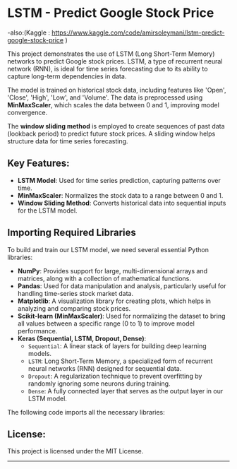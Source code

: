 # LSTM - Predict Google Stock Price
-also:(Kaggle : https://www.kaggle.com/code/amirsoleymani/lstm-predict-google-stock-price )

This project demonstrates the use of LSTM (Long Short-Term Memory) networks to predict Google stock prices. LSTM, a type of recurrent neural network (RNN), is ideal for time series forecasting due to its ability to capture long-term dependencies in data.

The model is trained on historical stock data, including features like 'Open', 'Close', 'High', 'Low', and 'Volume'. The data is preprocessed using **MinMaxScaler**, which scales the data between 0 and 1, improving model convergence.

The **window sliding method** is employed to create sequences of past data (lookback period) to predict future stock prices. A sliding window helps structure data for time series forecasting.

## Key Features:
- **LSTM Model**: Used for time series prediction, capturing patterns over time.
- **MinMaxScaler**: Normalizes the stock data to a range between 0 and 1.
- **Window Sliding Method**: Converts historical data into sequential inputs for the LSTM model.

## Importing Required Libraries

To build and train our LSTM model, we need several essential Python libraries:

- **NumPy**: Provides support for large, multi-dimensional arrays and matrices, along with a collection of mathematical functions.
- **Pandas**: Used for data manipulation and analysis, particularly useful for handling time-series stock market data.
- **Matplotlib**: A visualization library for creating plots, which helps in analyzing and comparing stock prices.
- **Scikit-learn (MinMaxScaler)**: Used for normalizing the dataset to bring all values between a specific range (0 to 1) to improve model performance.
- **Keras (Sequential, LSTM, Dropout, Dense)**:
  - `Sequential`: A linear stack of layers for building deep learning models.
  - `LSTM`: Long Short-Term Memory, a specialized form of recurrent neural networks (RNN) designed for sequential data.
  - `Dropout`: A regularization technique to prevent overfitting by randomly ignoring some neurons during training.
  - `Dense`: A fully connected layer that serves as the output layer in our LSTM model.

The following code imports all the necessary libraries:


## License:
This project is licensed under the MIT License.

---
